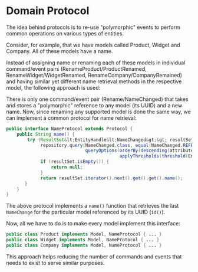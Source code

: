 # Domain Protocol


The idea behind protocols is to re-use "polymorphic" events to perform common operations on various types of entities.

Consider, for example, that we have models called Product, Widget and Company. All of these models have a name.

Instead of assigning name or renaming each of these models in individual command/event pairs (RenameProduct/ProductRenamed, RenameWidget/WidgetRenamed, RenameCompany/CompanyRemained) and having similar yet different name retrieval methods in the respective model, the following approach is used:


There is only one command/event pair (Rename/NameChanged) that takes and stores a "polymorphic" reference to any model (its UUID) and a new name. Now, since renaming any supported model is done the same way, we can implement a common protocol for name retrieval:

```java
public interface NameProtocol extends Protocol {
    public String name() {
        try (ResultSet&lt;EntityHandle&lt;NameChanged&gt;&gt; resultSet =
             repository.query(NameChanged.class, equal(NameChanged.REFERENCE_ID, id()),
                              queryOptions(orderBy(descending(attribute)),
                                           applyThresholds(threshold(EngineThresholds.INDEX_ORDERING_SELECTIVITY, 0.5))))) {
             if (resultSet.isEmpty()) {
                 return null;
             }
             return resultSet.iterator().next().get().get().name();
       }
    }
}
```

The above protocol implements a `name()` function that retrieves the last `NameChange` for the particular model referenced by its UUID (`id()`).

Now, all we have to do is to make every model implement this interface:

```java
public class Product implements Model, NameProtocol { ... }
public class Widget implements Model, NameProtocol { ... }
public class Company implements Model, NameProtocol { ... }
```

This approach helps reducing the number of commands and events that needs to exist to serve similar purposes.
